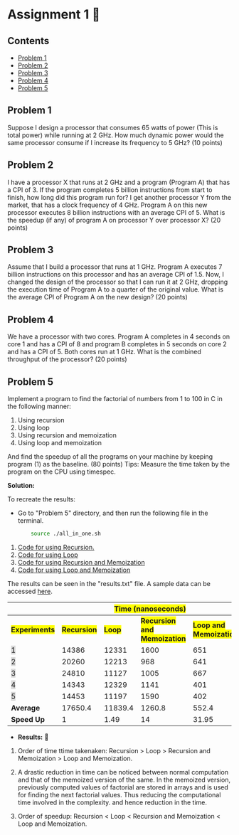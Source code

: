 # Assignment 1 📖 <!-- omit in toc -->

## Contents <!-- omit in toc -->
- [Problem 1](#problem-1)
- [Problem 2](#problem-2)
- [Problem 3](#problem-3)
- [Problem 4](#problem-4)
- [Problem 5](#problem-5)

## Problem 1

Suppose I design a processor that consumes 65 watts of power (This is total power) while running
at 2 GHz. How much dynamic power would the same processor consume if I increase its
frequency to 5 GHz? (10 points)

## Problem 2

I have a processor X that runs at 2 GHz and a program (Program A) that has a CPI of 3. If the
program completes 5 billion instructions from start to finish, how long did this program run for?
I get another processor Y from the market, that has a clock frequency of 4 GHz. Program A on
this new processor executes 8 billion instructions with an average CPI of 5. What is the speedup
(if any) of program A on processor Y over processor X? (20 points)

## Problem 3

Assume that I build a processor that runs at 1 GHz. Program A executes 7 billion instructions on
this processor and has an average CPI of 1.5. Now, I changed the design of the processor so that
I can run it at 2 GHz, dropping the execution time of Program A to a quarter of the original value.
What is the average CPI of Program A on the new design? (20 points)

## Problem 4

We have a processor with two cores. Program A completes in 4 seconds on core 1 and has a CPI
of 8 and program B completes in 5 seconds on core 2 and has a CPI of 5. Both cores run at 1 GHz.
What is the combined throughput of the processor? (20 points)

## Problem 5

Implement a program to find the factorial of numbers from 1 to 100 in C in the following manner:

1. Using recursion
2. Using loop
3. Using recursion and memoization
4. Using loop and memoization       


And find the speedup of all the programs on your machine by keeping program (1) as the
baseline. (80 points)
Tips: Measure the time taken by the program on the CPU using timespec.      


**Solution:**      

To recreate the results:    
- Go to "Problem 5" directory, and then run the following file in the terminal. 

    ```bash
        source ./all_in_one.sh
    ```

1. [Code for using Recursion.](./Problem%205/1_recursion.c)
2. [Code for using Loop](./Problem%205/2_loop.c)
3. [Code for using Recursion and Memoization](./Problem%205/3_recursion_memoization.c)
4. [Code for using Loop and Memoization](./Problem%205/4_loop_memoization.c)     
    
The results can be seen in the "results.txt" file. A sample data can be accessed [here](./Problem%205/results.txt).

<table class="tg">
<thead>
  <tr>
    <th class="tg-spog"></th>
    <th class="tg-tm7f" colspan="4"><span style="font-weight:bold;background-color:#FF0">Time (nanoseconds)</span></th>
  </tr>
</thead>
<tbody>
  <tr>
    <td class="tg-2m2l"><span style="font-weight:bold;background-color:#FF0">Experiments</span></td>
    <td class="tg-tm7f"><span style="font-weight:bold;background-color:#FF0">Recursion</span></td>
    <td class="tg-tm7f"><span style="font-weight:bold;background-color:#FF0">Loop</span></td>
    <td class="tg-tm7f"><span style="font-weight:bold;background-color:#FF0">Recursion and Memoization</span></td>
    <td class="tg-tm7f"><span style="font-weight:bold;background-color:#FF0">Loop and Memoization</span></td>
  </tr>
  <tr>
    <td class="tg-29th"><span style="background-color:#D9D9D9">1</span></td>
    <td class="tg-k3q9">14386</td>
    <td class="tg-k3q9">12331</td>
    <td class="tg-k3q9">1600</td>
    <td class="tg-k3q9">651</td>
  </tr>
  <tr>
    <td class="tg-29th"><span style="background-color:#D9D9D9">2</span></td>
    <td class="tg-k3q9">20260</td>
    <td class="tg-k3q9">12213</td>
    <td class="tg-k3q9">968</td>
    <td class="tg-k3q9">641</td>
  </tr>
  <tr>
    <td class="tg-29th"><span style="background-color:#D9D9D9">3</span></td>
    <td class="tg-k3q9">24810</td>
    <td class="tg-k3q9">11127</td>
    <td class="tg-k3q9">1005</td>
    <td class="tg-k3q9">667</td>
  </tr>
  <tr>
    <td class="tg-29th"><span style="background-color:#D9D9D9">4</span></td>
    <td class="tg-k3q9">14343</td>
    <td class="tg-k3q9">12329</td>
    <td class="tg-k3q9">1141</td>
    <td class="tg-k3q9">401</td>
  </tr>
  <tr>
    <td class="tg-29th"><span style="background-color:#D9D9D9">5</span></td>
    <td class="tg-k3q9">14453</td>
    <td class="tg-k3q9">11197</td>
    <td class="tg-k3q9">1590</td>
    <td class="tg-k3q9">402</td>
  </tr>
  <tr>
    <td class="tg-n5qg"><span style="font-weight:bold">Average</span></td>
    <td class="tg-2yxd">17650.4</td>
    <td class="tg-2yxd">11839.4</td>
    <td class="tg-2yxd">1260.8</td>
    <td class="tg-2yxd">552.4</td>
  </tr>
  <tr>
    <td class="tg-xoi0"><span style="font-weight:bold">Speed Up</span></td>
    <td class="tg-dhox">1</td>
    <td class="tg-dhox">1.49</td>
    <td class="tg-dhox">14</td>
    <td class="tg-dhox">31.95</td>
  </tr>
</tbody>
</table>

- **Results:** 🌟

1. Order of time ttime takenaken: Recursion > Loop > Recursion and Memoization > Loop and Memoization.

2. A drastic reduction in time can be noticed between normal computation and that of the memoized version of the same. In the memoized version, previously computed values of factorial are stored in arrays and is used for finding the next factorial values. Thus reducing the computational time involved in the complexity. and hence reduction in the time.
   
3. Order of speedup: Recursion < Loop < Recursion and Memoization < Loop and Memoization.
    

